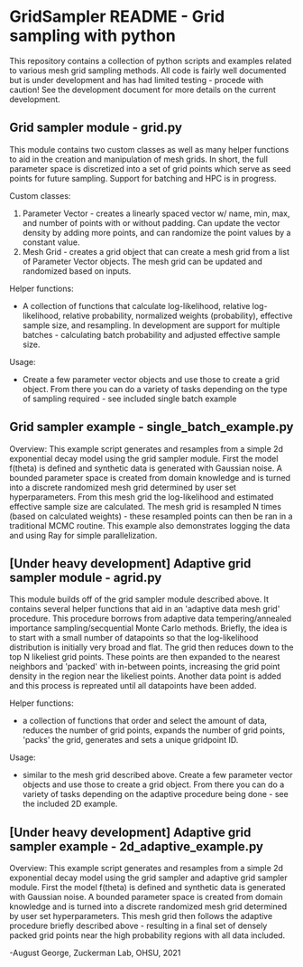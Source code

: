 # GridSampler README - Grid sampling with python
This repository contains a collection of python scripts and examples related to various mesh grid sampling methods. All code is fairly well documented but is under development and has had limited testing - procede with caution! See the development document for more details on the current development. 

## Grid sampler module - grid.py
This module contains two custom classes as well as many helper functions to aid in the creation and manipulation of mesh grids. In short, the full parameter space is discretized into a set of grid points which serve as seed points for future sampling.  Support for batching and HPC is in progress.

Custom classes: 
1. Parameter Vector - creates a linearly spaced vector w/ name, min, max, and number of points with or without padding. Can update the vector density by adding more points, and can randomize the point values by a constant value. 
2. Mesh Grid - creates a grid object that can create a mesh grid from a list of Parameter Vector objects. The mesh grid can be updated and randomized based on inputs. 

Helper functions:
* A collection of functions that calculate log-likelihood, relative log-likelihood, relative probability, normalized weights (probability), effective sample size, and resampling. In development are support for multiple batches - calculating batch probability and adjusted effective sample size.

Usage: 
* Create a few parameter vector objects and use those to create a grid object. From there you can do a variety of tasks depending on the type of sampling required - see included single batch example 

## Grid sampler example - single_batch_example.py
Overview: This example script generates and resamples from a simple 2d exponential decay model using the grid sampler module. First the model f(theta) is defined and synthetic data is generated with Gaussian noise. A bounded parameter space is created from domain knowledge and is turned into a discrete randomized mesh grid determined by user set hyperparameters. From this mesh grid the log-likelihood and estimated effective sample size are calculated. The mesh grid is resampled N times (based on calculated weights) - these resampled points can then be ran in a traditional MCMC routine. This example also demonstrates logging the data and using Ray for simple parallelization.

## [Under heavy development] Adaptive grid sampler module - agrid.py 
This module builds off of the grid sampler module described above. It contains several helper functions that aid in an 'adaptive data mesh grid' procedure. This procedure borrows from adaptive data tempering/annealed importance sampling/secquential Monte Carlo methods. Briefly, the idea is to start with a small number of datapoints so that the log-likelihood distribution is initially very broad and flat. The grid then reduces down to the top N likeliest grid points. These points are then expanded to the nearest neighbors and 'packed' with in-between points, increasing the grid point density in the region near the likeliest points. Another data point is added and this process is repreated until all datapoints have been added. 

Helper functions:
* a collection of functions that order and select the amount of data, reduces the number of grid points, expands the number of grid points, 'packs' the grid, generates and sets a unique gridpoint ID.
    
Usage:
* similar to the mesh grid described above. Create a few parameter vector objects and use those to create a grid object. From there you can do a variety of tasks depending on the adaptive procedure being done - see the included 2D example.

## [Under heavy development] Adaptive grid sampler example - 2d_adaptive_example.py
Overview: This example script generates and resamples from a simple 2d exponential decay model using the grid sampler and adaptive grid sampler module. First the model f(theta) is defined and synthetic data is generated with Gaussian noise. A bounded parameter space is created from domain knowledge and is turned into a discrete randomized mesh grid determined by user set hyperparameters. This mesh grid then follows the adaptive procedure briefly described above - resulting in a final set of densely packed grid points near the high probability regions with all data included. 

-August George, Zuckerman Lab, OHSU, 2021
